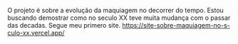 O projeto é sobre a evolução da maquiagem no decorrer do tempo.
Estou buscando demostrar como no seculo XX teve muita mudança com o passar das decadas.
Segue meu primero site.
https://site-sobre-maquiagem-no-s-culo-xx.vercel.app/


